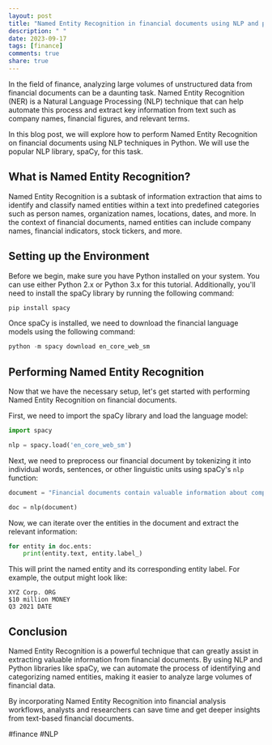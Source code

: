 ```yaml
---
layout: post
title: "Named Entity Recognition in financial documents using NLP and python"
description: " "
date: 2023-09-17
tags: [finance]
comments: true
share: true
---
```


In the field of finance, analyzing large volumes of unstructured data from financial documents can be a daunting task. Named Entity Recognition (NER) is a Natural Language Processing (NLP) technique that can help automate this process and extract key information from text such as company names, financial figures, and relevant terms.

In this blog post, we will explore how to perform Named Entity Recognition on financial documents using NLP techniques in Python. We will use the popular NLP library, spaCy, for this task.

## What is Named Entity Recognition?

Named Entity Recognition is a subtask of information extraction that aims to identify and classify named entities within a text into predefined categories such as person names, organization names, locations, dates, and more. In the context of financial documents, named entities can include company names, financial indicators, stock tickers, and more.

## Setting up the Environment

Before we begin, make sure you have Python installed on your system. You can use either Python 2.x or Python 3.x for this tutorial. Additionally, you'll need to install the spaCy library by running the following command:

```python
pip install spacy
```

Once spaCy is installed, we need to download the financial language models using the following command:

```python
python -m spacy download en_core_web_sm
```

## Performing Named Entity Recognition

Now that we have the necessary setup, let's get started with performing Named Entity Recognition on financial documents. 

First, we need to import the spaCy library and load the language model:

```python
import spacy

nlp = spacy.load('en_core_web_sm')
```

Next, we need to preprocess our financial document by tokenizing it into individual words, sentences, or other linguistic units using spaCy's `nlp` function:

```python
document = "Financial documents contain valuable information about companies and their performance. XYZ Corp. reported a revenue of $10 million for Q3 2021."

doc = nlp(document)
```

Now, we can iterate over the entities in the document and extract the relevant information:

```python
for entity in doc.ents:
    print(entity.text, entity.label_)
```

This will print the named entity and its corresponding entity label. For example, the output might look like:

```
XYZ Corp. ORG
$10 million MONEY
Q3 2021 DATE
```

## Conclusion

Named Entity Recognition is a powerful technique that can greatly assist in extracting valuable information from financial documents. By using NLP and Python libraries like spaCy, we can automate the process of identifying and categorizing named entities, making it easier to analyze large volumes of financial data.

By incorporating Named Entity Recognition into financial analysis workflows, analysts and researchers can save time and get deeper insights from text-based financial documents.

#finance #NLP
